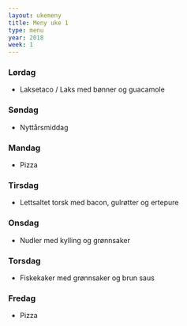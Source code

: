 ```yaml
---
layout: ukemeny
title: Meny uke 1
type: menu
year: 2018
week: 1
---
```


### Lørdag

- Laksetaco / Laks med bønner og guacamole

### Søndag

- Nyttårsmiddag

### Mandag

- Pizza

### Tirsdag

- Lettsaltet torsk med bacon, gulrøtter og ertepure

### Onsdag

- Nudler med kylling og grønnsaker

### Torsdag

- Fiskekaker med grønnsaker og brun saus

### Fredag

- Pizza

